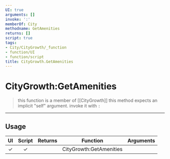 ```yaml
---
UI: true
arguments: []
invoke: ':'
memberOf: City
methodname: GetAmenities
returns: []
script: true
tags:
- City/CityGrowth/_function
- function/UI
- function/script
title: CityGrowth.GetAmenities
---
```

# CityGrowth:GetAmenities
> this function is a member of [[CityGrowth]]
> this method expects an implicit "self" argument. invoke it with `:`
-----
## Usage
|  UI | Script | Returns | Function | Arguments |
|:---:|:------:|-------:|:--------:|:---------|
|✓|✓||CityGrowth:GetAmenities||
